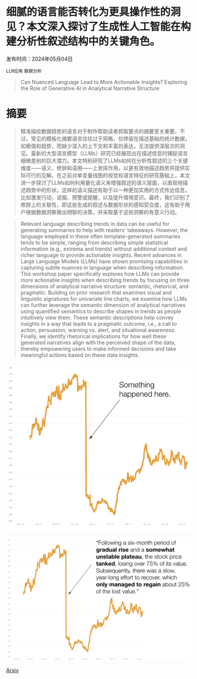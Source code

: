 # 细腻的语言能否转化为更具操作性的洞见？本文深入探讨了生成性人工智能在构建分析性叙述结构中的关键角色。

发布时间：2024年05月04日

`LLM应用` `数据分析`

> Can Nuanced Language Lead to More Actionable Insights? Exploring the Role of Generative AI in Analytical Narrative Structure

# 摘要

> 精准描绘数据趋势的语言对于制作帮助读者抓取要点的摘要至关重要。不过，常见的模板化摘要语言往往过于简略，仅停留在描述基础的统计数据，如极值和趋势，而缺少深入的上下文和丰富的表达，无法提供深层次的洞见。最新的大型语言模型（LLMs）研究已经展现出在描述信息时捕捉语言细微差别的巨大潜力。本文特别研究了LLMs如何在分析性叙述的三个关键维度——语义、修辞和语用——上发挥作用，以更有效地描述趋势并提供实际可行的见解。在之前对单变量线图的视觉和语言特征的研究基础上，本文进一步探讨了LLMs如何利用量化语义来增强叙述的语义层面，以直观地描述趋势中的形状。这样的语义描述有助于以一种更加实用的方式传达信息，比如激发行动、说服、预警或提醒，以及提升情境意识。最终，我们识别了修辞上的关联性，即这些生成的叙述与数据形状的感知契合度，这有助于用户根据数据洞察做出明智的决策，并采取基于这些洞察的有意义行动。

> Relevant language describing trends in data can be useful for generating summaries to help with readers' takeaways. However, the language employed in these often template-generated summaries tends to be simple, ranging from describing simple statistical information (e.g., extrema and trends) without additional context and richer language to provide actionable insights. Recent advances in Large Language Models (LLMs) have shown promising capabilities in capturing subtle nuances in language when describing information. This workshop paper specifically explores how LLMs can provide more actionable insights when describing trends by focusing on three dimensions of analytical narrative structure: semantic, rhetorical, and pragmatic. Building on prior research that examines visual and linguistic signatures for univariate line charts, we examine how LLMs can further leverage the semantic dimension of analytical narratives using quantified semantics to describe shapes in trends as people intuitively view them. These semantic descriptions help convey insights in a way that leads to a pragmatic outcome, i.e., a call to action, persuasion, warning vs. alert, and situational awareness. Finally, we identify rhetorical implications for how well these generated narratives align with the perceived shape of the data, thereby empowering users to make informed decisions and take meaningful actions based on these data insights.

![细腻的语言能否转化为更具操作性的洞见？本文深入探讨了生成性人工智能在构建分析性叙述结构中的关键角色。](../../../paper_images/2405.02763/teaser_1.png)

![细腻的语言能否转化为更具操作性的洞见？本文深入探讨了生成性人工智能在构建分析性叙述结构中的关键角色。](../../../paper_images/2405.02763/teaser_2.png)

[Arxiv](https://arxiv.org/abs/2405.02763)